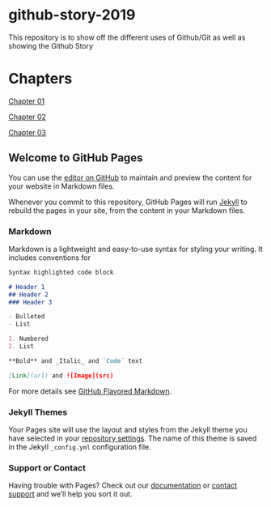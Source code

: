 # github-story-2019

This repository is to show off the different uses of Github/Git as well as showing the Github Story

# Chapters

[Chapter 01](https://b00089635.github.io/github-story-2019/chapter1.html)

[Chapter 02](https://b00089635.github.io/github-story-2019/chapter02.html)

[Chapter 03](https://b00089635.github.io/github-story-2019/chapter03.html)

## Welcome to GitHub Pages

You can use the [editor on GitHub](https://github.com/B00089635/github-story-2019/edit/master/README.md) to maintain and preview the content for your website in Markdown files.

Whenever you commit to this repository, GitHub Pages will run [Jekyll](https://jekyllrb.com/) to rebuild the pages in your site, from the content in your Markdown files.

### Markdown

Markdown is a lightweight and easy-to-use syntax for styling your writing. It includes conventions for

```markdown
Syntax highlighted code block

# Header 1
## Header 2
### Header 3

- Bulleted
- List

1. Numbered
2. List

**Bold** and _Italic_ and `Code` text

[Link](url) and ![Image](src)
```

For more details see [GitHub Flavored Markdown](https://guides.github.com/features/mastering-markdown/).

### Jekyll Themes

Your Pages site will use the layout and styles from the Jekyll theme you have selected in your [repository settings](https://github.com/B00089635/github-story-2019/settings). The name of this theme is saved in the Jekyll `_config.yml` configuration file.

### Support or Contact

Having trouble with Pages? Check out our [documentation](https://help.github.com/categories/github-pages-basics/) or [contact support](https://github.com/contact) and we’ll help you sort it out.
